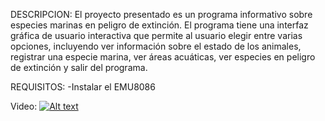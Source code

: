 DESCRIPCION:
El proyecto presentado es un programa informativo sobre especies marinas en peligro de extinción. El programa tiene una interfaz gráfica de usuario interactiva que permite al usuario elegir entre varias opciones, incluyendo ver información sobre el estado de los animales, registrar una especie marina, ver áreas acuáticas, ver especies en peligro de extinción y salir del programa.

REQUISITOS:
-Instalar el EMU8086 

Video:
[![Alt text](https://img.youtube.com/vi/HhRtMDyF6Sk/0.jpg)](https://youtu.be/HhRtMDyF6Sk)